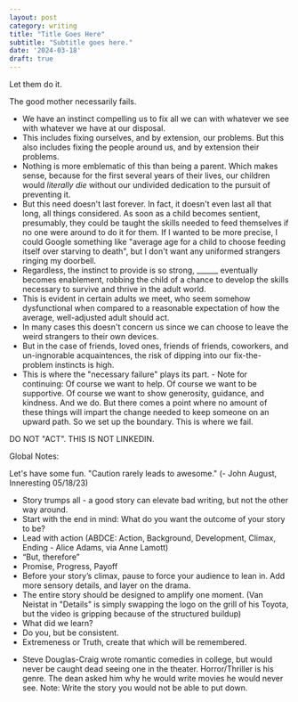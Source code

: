 ```yaml
---
layout: post
category: writing
title: "Title Goes Here"
subtitle: "Subtitle goes here."
date: '2024-03-18'
draft: true
---
```


Let them do it.

The good mother necessarily fails. 

- We have an instinct compelling us to fix all we can with whatever we see with whatever we have at our disposal. 
- This includes fixing ourselves, and by extension, our problems. But this also includes fixing the people around us, and by extension their problems.
- Nothing is more emblematic of this than being a parent. Which makes sense, because for the first several years of their lives, our children would _literally die_ without our undivided dedication to the pursuit of preventing it.
- But this need doesn't last forever. In fact, it doesn't even last all that long, all things considered. As soon as a child becomes sentient, presumably, they could be taught the skills needed to feed themselves if no one were around to do it for them. If I wanted to be more precise, I could Google something like "average age for a child to choose feeding itself over starving to death", but I don't want any uniformed strangers ringing my doorbell.
- Regardless, the instinct to provide is so strong, ______ eventually becomes enablement, robbing the child of a chance to develop the skills necessary to survive and thrive in the adult world.
- This is evident in certain adults we meet, who seem somehow dysfunctional when compared to a reasonable expectation of how the average, well-adjusted adult should act. 
- In many cases this doesn't concern us since we can choose to leave the weird strangers to their own devices.
- But in the case of friends, loved ones, friends of friends, coworkers, and un-ingnorable acquaintences, the risk of dipping into our fix-the-problem instincts is high. 
- This is where the "necessary failure" plays its part. - Note for continuing: Of course we want to help. Of course we want to be supportive. Of course we want to show generosity, guidance, and kindness. And we do. But there comes a point where no amount of these things will impart the change needed to keep someone on an upward path. So we set up the boundary. This is where we fail. 

DO NOT "ACT". THIS IS NOT LINKEDIN.

Global Notes:

Let's have some fun. "Caution rarely leads to awesome." (- John August, Inneresting 05/18/23)

- Story trumps all - a good story can elevate bad writing, but not the other way around.
- Start with the end in mind: What do you want the outcome of your story to be?
- Lead with action (ABDCE: Action, Background, Development, Climax, Ending - Alice Adams, via Anne Lamott)
- “But, therefore”
- Promise, Progress, Payoff
- Before your story’s climax, pause to force your audience to lean in. Add more sensory details, and layer on the drama.
- The entire story should be designed to amplify one moment. (Van Neistat in "Details" is simply swapping the logo on the grill of his Toyota, but the video is gripping because of the structured buildup)
- What did we learn?
- Do you, but be consistent.
- Extremeness or Truth, create that which will be remembered.

<!-- Candidate note -->
- Steve Douglas-Craig wrote romantic comedies in college, but would never be caught dead seeing one in the theater. Horror/Thriller is his genre. The dean asked him why he would write movies he would never see. Note: Write the story you would not be able to put down.
